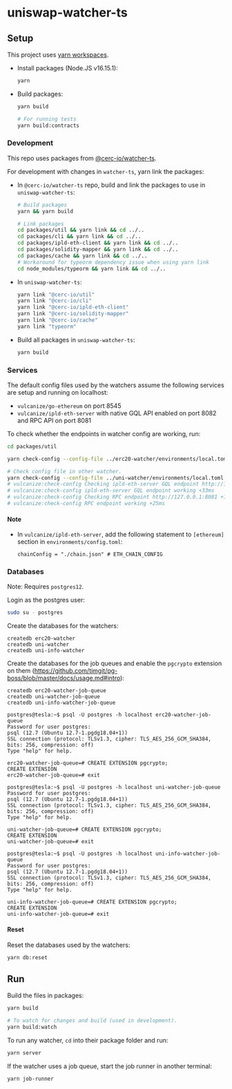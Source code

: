 # uniswap-watcher-ts

## Setup

This project uses [yarn workspaces](https://classic.yarnpkg.com/en/docs/workspaces/).

- Install packages (Node.JS v16.15.1):

  ```bash
  yarn
  ```

- Build packages:

  ```bash
  yarn build

  # For running tests
  yarn build:contracts
  ```

### Development

This repo uses packages from [@cerc-io/watcher-ts](https://github.com/cerc-io/watcher-ts).

For development with changes in `watcher-ts`, yarn link the packages:

- In `@cerc-io/watcher-ts` repo, build and link the packages to use in `uniswap-watcher-ts`:

  ```bash
  # Build packages
  yarn && yarn build

  # Link packages
  cd packages/util && yarn link && cd ../..
  cd packages/cli && yarn link && cd ../..
  cd packages/ipld-eth-client && yarn link && cd ../..
  cd packages/solidity-mapper && yarn link && cd ../..
  cd packages/cache && yarn link && cd ../..
  # Workaround for typeorm dependency issue when using yarn link
  cd node_modules/typeorm && yarn link && cd ../..
  ```

- In `uniswap-watcher-ts`:

  ```bash
  yarn link "@cerc-io/util"
  yarn link "@cerc-io/cli"
  yarn link "@cerc-io/ipld-eth-client"
  yarn link "@cerc-io/solidity-mapper"
  yarn link "@cerc-io/cache"
  yarn link "typeorm"
  ```

- Build all packages in `uniswap-watcher-ts`:

  ```bash
  yarn build
  ```

### Services

The default config files used by the watchers assume the following services are setup and running on localhost:

* `vulcanize/go-ethereum` on port 8545
* `vulcanize/ipld-eth-server` with native GQL API enabled on port 8082 and RPC API on port 8081

To check whether the endpoints in watcher config are working, run:

```bash
cd packages/util

yarn check-config --config-file ../erc20-watcher/environments/local.toml

# Check config file in other watcher.
yarn check-config --config-file ../uni-watcher/environments/local.toml
# vulcanize:check-config Checking ipld-eth-server GQL endpoint http://127.0.0.1:8082/graphql +0ms
# vulcanize:check-config ipld-eth-server GQL endpoint working +33ms
# vulcanize:check-config Checking RPC endpoint http://127.0.0.1:8081 +1ms
# vulcanize:check-config RPC endpoint working +25ms
```

#### Note

* In `vulcanize/ipld-eth-server`, add the following statement to `[ethereum]` section in `environments/config.toml`:

  `chainConfig = "./chain.json" # ETH_CHAIN_CONFIG`

### Databases

Note: Requires `postgres12`.

Login as the postgres user:

```bash
sudo su - postgres
```

Create the databases for the watchers:

```
createdb erc20-watcher
createdb uni-watcher
createdb uni-info-watcher
```

Create the databases for the job queues and enable the `pgcrypto` extension on them (https://github.com/timgit/pg-boss/blob/master/docs/usage.md#intro):

```
createdb erc20-watcher-job-queue
createdb uni-watcher-job-queue
createdb uni-info-watcher-job-queue
```

```
postgres@tesla:~$ psql -U postgres -h localhost erc20-watcher-job-queue
Password for user postgres:
psql (12.7 (Ubuntu 12.7-1.pgdg18.04+1))
SSL connection (protocol: TLSv1.3, cipher: TLS_AES_256_GCM_SHA384, bits: 256, compression: off)
Type "help" for help.

erc20-watcher-job-queue=# CREATE EXTENSION pgcrypto;
CREATE EXTENSION
erc20-watcher-job-queue=# exit
```

```
postgres@tesla:~$ psql -U postgres -h localhost uni-watcher-job-queue
Password for user postgres:
psql (12.7 (Ubuntu 12.7-1.pgdg18.04+1))
SSL connection (protocol: TLSv1.3, cipher: TLS_AES_256_GCM_SHA384, bits: 256, compression: off)
Type "help" for help.

uni-watcher-job-queue=# CREATE EXTENSION pgcrypto;
CREATE EXTENSION
uni-watcher-job-queue=# exit
```

```
postgres@tesla:~$ psql -U postgres -h localhost uni-info-watcher-job-queue
Password for user postgres:
psql (12.7 (Ubuntu 12.7-1.pgdg18.04+1))
SSL connection (protocol: TLSv1.3, cipher: TLS_AES_256_GCM_SHA384, bits: 256, compression: off)
Type "help" for help.

uni-info-watcher-job-queue=# CREATE EXTENSION pgcrypto;
CREATE EXTENSION
uni-info-watcher-job-queue=# exit
```

#### Reset

Reset the databases used by the watchers:

```bash
yarn db:reset
```

## Run

Build the files in packages:

```bash
yarn build

# To watch for changes and build (used in development).
yarn build:watch
```

To run any watcher, `cd` into their package folder and run:

```bash
yarn server
```

If the watcher uses a job queue, start the job runner in another terminal:

```bash
yarn job-runner
```
